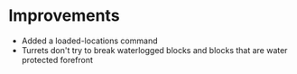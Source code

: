 # Improvements
* Added a loaded-locations command
* Turrets don't try to break waterlogged blocks and blocks that are water protected forefront